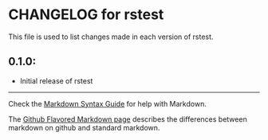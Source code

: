 # CHANGELOG for rstest

This file is used to list changes made in each version of rstest.

## 0.1.0:

* Initial release of rstest

- - -
Check the [Markdown Syntax Guide](http://daringfireball.net/projects/markdown/syntax) for help with Markdown.

The [Github Flavored Markdown page](http://github.github.com/github-flavored-markdown/) describes the differences between markdown on github and standard markdown.
